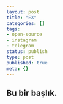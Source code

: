 ```yaml
---
layout: post
title: "EX"
categories: []
tags:
- open-source
- instagram
- telegram
status: publish
type: post
published: true
meta: {}
---
```

## Bu bir başlık.